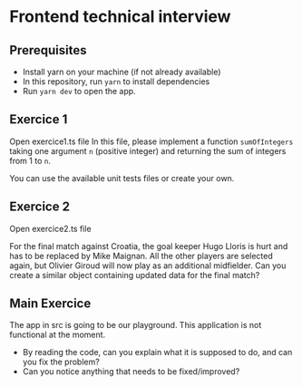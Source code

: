 # Frontend technical interview

## Prerequisites

- Install yarn on your machine (if not already available)
- In this repository, run `yarn` to install dependencies
- Run `yarn dev` to open the app.

## Exercice 1

Open exercice1.ts file
In this file, please implement a function `sumOfIntegers` taking one argument `n` (positive integer) and returning the sum of integers from 1 to `n`.

You can use the available unit tests files or create your own.

## Exercice 2

Open exercice2.ts file

For the final match against Croatia, the goal keeper Hugo Lloris is hurt and has to be replaced by Mike Maignan.
All the other players are selected again, but Olivier Giroud will now play as an additional midfielder.
Can you create a similar object containing updated data for the final match?

## Main Exercice

The app in src is going to be our playground.
This application is not functional at the moment.
- By reading the code, can you explain what it is supposed to do, and can you fix the problem?
- Can you notice anything that needs to be fixed/improved?


